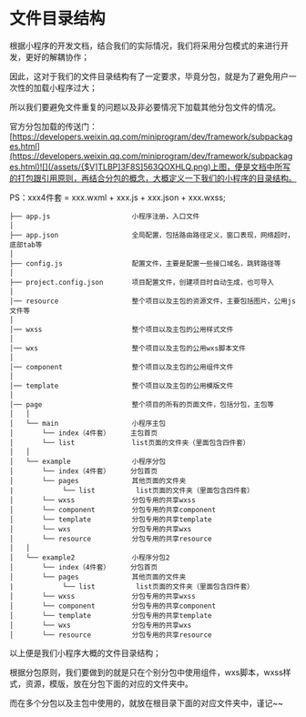 # 文件目录结构

根据小程序的开发文档，结合我们的实际情况，我们将采用分包模式的来进行开发，更好的解耦协作；

因此，这对于我们的文件目录结构有了一定要求，毕竟分包，就是为了避免用户一次性的加载小程序过大；

所以我们要避免文件重复的问题以及非必要情况下加载其他分包文件的情况。

官方分包加载的传送门：[https://developers.weixin.qq.com/miniprogram/dev/framework/subpackages.html](https://developers.weixin.qq.com/miniprogram/dev/framework/subpackages.html)![](/assets/{$V]TLBP]3F8S]563QOXHLQ.png)上图，便是文档中所写的打包跟引用原则，再结合分包的概念，大概定义一下我们的小程序的目录结构。

PS：xxx4件套 =  xxx.wxml + xxx.js + xxx.json + xxx.wxss;

```catalog
├── app.js                    小程序注册，入口文件
│            
├── app.json                  全局配置，包括路由路径定义，窗口表现，网络超时，底部tab等
│
├── config.js                 配置文件，主要是配置一些接口域名，跳转路径等
│
├── project.config.json       项目配置文件，创建项目时自动生成，也可导入
│
│── resource                  整个项目以及主包的资源文件，主要包括图片，公用js文件等
│
│── wxss                      整个项目以及主包的公用样式文件
│
│── wxs                       整个项目以及主包的公用wxs脚本文件
│
│── component                 整个项目以及主包的公用组件文件
│
│── template                  整个项目以及主包的公用模版文件
│
│── page                      整个项目的所有的页面文件，包括分包，主包等
│   │
│   └── main                  小程序主包
│       └── index（4件套）     主包首页
│       └── list              list页面的文件夹（里面包含四件套）
│   │
│   └── example               小程序分包
│       └── index（4件套）     分包首页
│       └── pages             其他页面的文件夹
|            └── list          list页面的文件夹（里面包含四件套）
│       └── wxss              分包专用的共享wxss
│       └── component         分包专用的共享component
│       └── template          分包专用的共享template
│       └── wxs               分包专用的共享wxs    
│       └── resource          分包专用的共享resource
│   │
│   └── example2              小程序分包2
│       └── index（4件套）     分包首页
│       └── pages             其他页面的文件夹
|            └── list          list页面的文件夹（里面包含四件套）
│       └── wxss              分包专用的共享wxss
│       └── component         分包专用的共享component
│       └── template          分包专用的共享template
│       └── wxs               分包专用的共享wxs    
│       └── resource          分包专用的共享resource
```

以上便是我们小程序大概的文件目录结构；

根据分包原则，我们要做到的就是只在个别分包中使用组件，wxs脚本，wxss样式，资源，模版，放在分包下面的对应的文件夹中。

而在多个分包以及主包中使用的，就放在根目录下面的对应文件夹中，谨记~~

